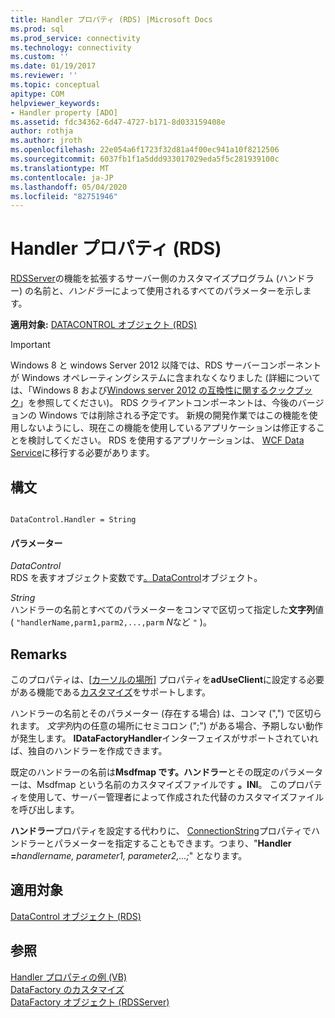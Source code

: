 ```yaml
---
title: Handler プロパティ (RDS) |Microsoft Docs
ms.prod: sql
ms.prod_service: connectivity
ms.technology: connectivity
ms.custom: ''
ms.date: 01/19/2017
ms.reviewer: ''
ms.topic: conceptual
apitype: COM
helpviewer_keywords:
- Handler property [ADO]
ms.assetid: fdc34362-6d47-4727-b171-8d033159408e
author: rothja
ms.author: jroth
ms.openlocfilehash: 22e054a6f1723f32d81a4f00ec941a10f8212506
ms.sourcegitcommit: 6037fb1f1a5ddd933017029eda5f5c281939100c
ms.translationtype: MT
ms.contentlocale: ja-JP
ms.lasthandoff: 05/04/2020
ms.locfileid: "82751946"
---
```

# <a name="handler-property-rds"></a>Handler プロパティ (RDS)
[RDSServer](../../../ado/reference/rds-api/datafactory-object-rdsserver.md)の機能を拡張するサーバー側のカスタマイズプログラム (ハンドラー) の名前と、*ハンドラー*によって使用されるすべてのパラメーターを示します。  
  
 **適用対象:** [DATACONTROL オブジェクト (RDS)](../../../ado/reference/rds-api/datacontrol-object-rds.md)  
  
> [!IMPORTANT]
>  Windows 8 と windows Server 2012 以降では、RDS サーバーコンポーネントが Windows オペレーティングシステムに含まれなくなりました (詳細については、「Windows 8 および[Windows server 2012 の互換性に関するクックブック](https://www.microsoft.com/download/details.aspx?id=27416)」を参照してください)。 RDS クライアントコンポーネントは、今後のバージョンの Windows では削除される予定です。 新規の開発作業ではこの機能を使用しないようにし、現在この機能を使用しているアプリケーションは修正することを検討してください。 RDS を使用するアプリケーションは、 [WCF Data Service](https://go.microsoft.com/fwlink/?LinkId=199565)に移行する必要があります。  
  
## <a name="syntax"></a>構文  
  
```  
  
DataControl.Handler = String  
```  
  
#### <a name="parameters"></a>パラメーター  
 *DataControl*  
 RDS を表すオブジェクト変数です[。DataControl](../../../ado/reference/rds-api/datacontrol-object-rds.md)オブジェクト。  
  
 *String*  
 ハンドラーの名前とすべてのパラメーターをコンマで区切って指定した**文字列**値 ( `"handlerName,parm1,parm2,...,parm` *N*など `"` )。  
  
## <a name="remarks"></a>Remarks  
 このプロパティは、[[カーソルの場所](../../../ado/reference/ado-api/cursorlocation-property-ado.md)] プロパティを**adUseClient**に設定する必要がある機能である[カスタマイズ](../../../ado/guide/remote-data-service/datafactory-customization.md)をサポートします。  
  
 ハンドラーの名前とそのパラメーター (存在する場合) は、コンマ (",") で区切られます。 *文字列*内の任意の場所にセミコロン (";") がある場合、予期しない動作が発生します。 **IDataFactoryHandler**インターフェイスがサポートされていれば、独自のハンドラーを作成できます。  
  
 既定のハンドラーの名前は**Msdfmap です。ハンドラー**とその既定のパラメーターは、Msdfmap という名前のカスタマイズファイルです **。INI**。 このプロパティを使用して、サーバー管理者によって作成された代替のカスタマイズファイルを呼び出します。  
  
 **ハンドラー**プロパティを設定する代わりに、 [ConnectionString](../../../ado/reference/ado-api/connectionstring-property-ado.md)プロパティでハンドラーとパラメーターを指定することもできます。つまり、"**Handler =**_handlername, parameter1, parameter2,...;_" となります。  
  
## <a name="applies-to"></a>適用対象  
 [DataControl オブジェクト (RDS)](../../../ado/reference/rds-api/datacontrol-object-rds.md)  
  
## <a name="see-also"></a>参照  
 [Handler プロパティの例 (VB)](../../../ado/reference/rds-api/handler-property-example-vb.md)   
 [DataFactory のカスタマイズ](../../../ado/guide/remote-data-service/datafactory-customization.md)   
 [DataFactory オブジェクト (RDSServer)](../../../ado/reference/rds-api/datafactory-object-rdsserver.md)


